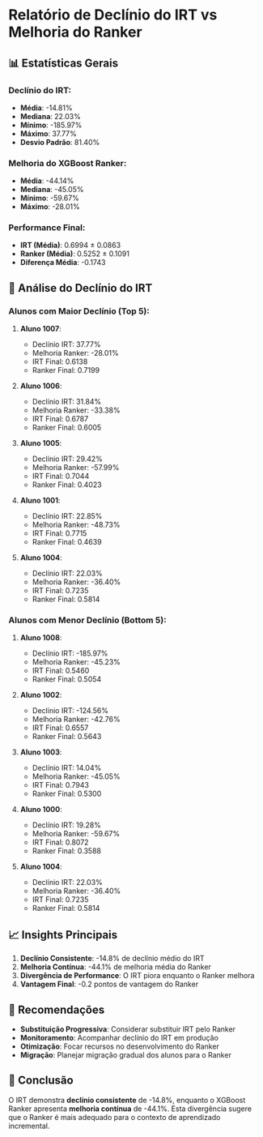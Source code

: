 
# Relatório de Declínio do IRT vs Melhoria do Ranker

## 📊 Estatísticas Gerais

### Declínio do IRT:
- **Média**: -14.81%
- **Mediana**: 22.03%
- **Mínimo**: -185.97%
- **Máximo**: 37.77%
- **Desvio Padrão**: 81.40%

### Melhoria do XGBoost Ranker:
- **Média**: -44.14%
- **Mediana**: -45.05%
- **Mínimo**: -59.67%
- **Máximo**: -28.01%

### Performance Final:
- **IRT (Média)**: 0.6994 ± 0.0863
- **Ranker (Média)**: 0.5252 ± 0.1091
- **Diferença Média**: -0.1743

## 🎯 Análise do Declínio do IRT

### Alunos com Maior Declínio (Top 5):

1. **Aluno 1007**:
   - Declínio IRT: 37.77%
   - Melhoria Ranker: -28.01%
   - IRT Final: 0.6138
   - Ranker Final: 0.7199

2. **Aluno 1006**:
   - Declínio IRT: 31.84%
   - Melhoria Ranker: -33.38%
   - IRT Final: 0.6787
   - Ranker Final: 0.6005

3. **Aluno 1005**:
   - Declínio IRT: 29.42%
   - Melhoria Ranker: -57.99%
   - IRT Final: 0.7044
   - Ranker Final: 0.4023

4. **Aluno 1001**:
   - Declínio IRT: 22.85%
   - Melhoria Ranker: -48.73%
   - IRT Final: 0.7715
   - Ranker Final: 0.4639

5. **Aluno 1004**:
   - Declínio IRT: 22.03%
   - Melhoria Ranker: -36.40%
   - IRT Final: 0.7235
   - Ranker Final: 0.5814

### Alunos com Menor Declínio (Bottom 5):

1. **Aluno 1008**:
   - Declínio IRT: -185.97%
   - Melhoria Ranker: -45.23%
   - IRT Final: 0.5460
   - Ranker Final: 0.5054

2. **Aluno 1002**:
   - Declínio IRT: -124.56%
   - Melhoria Ranker: -42.76%
   - IRT Final: 0.6557
   - Ranker Final: 0.5643

3. **Aluno 1003**:
   - Declínio IRT: 14.04%
   - Melhoria Ranker: -45.05%
   - IRT Final: 0.7943
   - Ranker Final: 0.5300

4. **Aluno 1000**:
   - Declínio IRT: 19.28%
   - Melhoria Ranker: -59.67%
   - IRT Final: 0.8072
   - Ranker Final: 0.3588

5. **Aluno 1004**:
   - Declínio IRT: 22.03%
   - Melhoria Ranker: -36.40%
   - IRT Final: 0.7235
   - Ranker Final: 0.5814

## 📈 Insights Principais

1. **Declínio Consistente**: -14.8% de declínio médio do IRT
2. **Melhoria Contínua**: -44.1% de melhoria média do Ranker
3. **Divergência de Performance**: O IRT piora enquanto o Ranker melhora
4. **Vantagem Final**: -0.2 pontos de vantagem do Ranker

## 🎯 Recomendações

- **Substituição Progressiva**: Considerar substituir IRT pelo Ranker
- **Monitoramento**: Acompanhar declínio do IRT em produção
- **Otimização**: Focar recursos no desenvolvimento do Ranker
- **Migração**: Planejar migração gradual dos alunos para o Ranker

## 🎉 Conclusão

O IRT demonstra **declínio consistente** de -14.8%, enquanto o XGBoost Ranker apresenta **melhoria contínua** de -44.1%. Esta divergência sugere que o Ranker é mais adequado para o contexto de aprendizado incremental.
